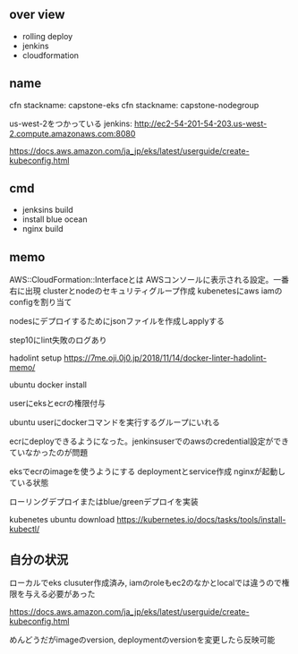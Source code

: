 ## over view

- rolling deploy
- jenkins
- cloudformation


## name
cfn stackname: capstone-eks
cfn stackname: capstone-nodegroup

us-west-2をつかっている
jenkins: http://ec2-54-201-54-203.us-west-2.compute.amazonaws.com:8080

https://docs.aws.amazon.com/ja_jp/eks/latest/userguide/create-kubeconfig.html

## cmd
- jenksins build
- install blue ocean
- nginx build

## memo
AWS::CloudFormation::Interfaceとは
AWSコンソールに表示される設定。一番右に出現
clusterとnodeのセキュリティグループ作成
kubenetesにaws iamのconfigを割り当て

nodesにデプロイするためにjsonファイルを作成しapplyする

step10にlint失敗のログあり

hadolint setup
https://7me.oji.0j0.jp/2018/11/14/docker-linter-hadolint-memo/


ubuntu docker install

userにeksとecrの権限付与

ubuntu userにdockerコマンドを実行するグループにいれる

ecrにdeployできるようになった。jenkinsuserでのawsのcredential設定ができていなかったのが問題

eksでecrのimageを使うようにする
deploymentとservice作成
nginxが起動している状態

ローリングデプロイまたはblue/greenデプロイを実装

kubenetes ubuntu download
https://kubernetes.io/docs/tasks/tools/install-kubectl/


## 自分の状況
ローカルでeks clusuter作成済み, iamのroleもec2のなかとlocalでは違うので権限を与える必要があった

https://docs.aws.amazon.com/ja_jp/eks/latest/userguide/create-kubeconfig.html

めんどうだがimageのversion, deploymentのversionを変更したら反映可能